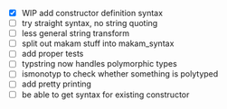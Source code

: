 - [x] WIP add constructor definition syntax
- [ ] try straight syntax, no string quoting
- [ ] less general string transform
- [ ] split out makam stuff into makam_syntax
- [ ] add proper tests
- [ ] typstring now handles polymorphic types
- [ ] ismonotyp to check whether something is polytyped
- [ ] add pretty printing
- [ ] be able to get syntax for existing constructor
